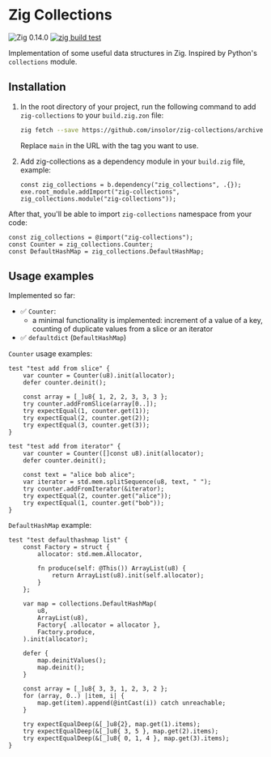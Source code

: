 # Zig Collections

![Zig 0.14.0](https://img.shields.io/badge/Zig-0.14.0-orange) [![zig build test](https://github.com/insolor/zig-collections/actions/workflows/zig-build-test.yml/badge.svg)](https://github.com/insolor/zig-collections/actions/workflows/zig-build-test.yml)

Implementation of some useful data structures in Zig. Inspired by Python's `collections` module.

## Installation

1. In the root directory of your project, run the following command to add `zig-collections` to your `build.zig.zon` file:

    ```bash
    zig fetch --save https://github.com/insolor/zig-collections/archive/refs/heads/main.zip
    ```

    Replace `main` in the URL with the tag you want to use.

2. Add zig-collections as a dependency module in your `build.zig` file, example:

    ```zig
    const zig_collections = b.dependency("zig_collections", .{});
    exe.root_module.addImport("zig-collections", zig_collections.module("zig-collections"));
    ```

After that, you'll be able to import `zig-collections` namespace from your code:

```zig
const zig_collections = @import("zig-collections");
const Counter = zig_collections.Counter;
const DefaultHashMap = zig_collections.DefaultHashMap;
```

## Usage examples

Implemented so far:

- ✅ `Counter`:
  - a minimal functionality is implemented: increment of a value of a key, counting of duplicate values from a slice or an iterator
- ✅ `defaultdict` (`DefaultHashMap`)

`Counter` usage examples:

```zig
test "test add from slice" {
    var counter = Counter(u8).init(allocator);
    defer counter.deinit();

    const array = [_]u8{ 1, 2, 2, 3, 3, 3 };
    try counter.addFromSlice(array[0..]);
    try expectEqual(1, counter.get(1));
    try expectEqual(2, counter.get(2));
    try expectEqual(3, counter.get(3));
}

test "test add from iterator" {
    var counter = Counter([]const u8).init(allocator);
    defer counter.deinit();

    const text = "alice bob alice";
    var iterator = std.mem.splitSequence(u8, text, " ");
    try counter.addFromIterator(&iterator);
    try expectEqual(2, counter.get("alice"));
    try expectEqual(1, counter.get("bob"));
}
```

`DefaultHashMap` example:

```zig
test "test defaulthashmap list" {
    const Factory = struct {
        allocator: std.mem.Allocator,

        fn produce(self: @This()) ArrayList(u8) {
            return ArrayList(u8).init(self.allocator);
        }
    };

    var map = collections.DefaultHashMap(
        u8,
        ArrayList(u8),
        Factory{ .allocator = allocator },
        Factory.produce,
    ).init(allocator);

    defer {
        map.deinitValues();
        map.deinit();
    }

    const array = [_]u8{ 3, 3, 1, 2, 3, 2 };
    for (array, 0..) |item, i| {
        map.get(item).append(@intCast(i)) catch unreachable;
    }

    try expectEqualDeep(&[_]u8{2}, map.get(1).items);
    try expectEqualDeep(&[_]u8{ 3, 5 }, map.get(2).items);
    try expectEqualDeep(&[_]u8{ 0, 1, 4 }, map.get(3).items);
}
```
